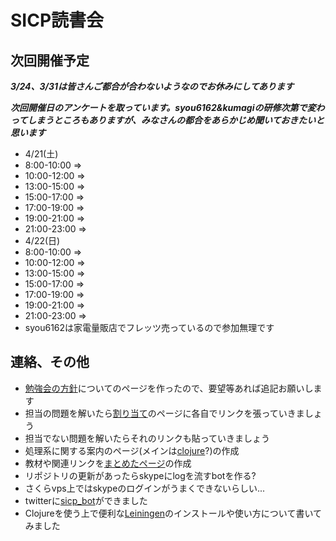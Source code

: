 #  SICP読書会

## 次回開催予定
***3/24、3/31は皆さんご都合が合わないようなのでお休みにしてあります***

***次回開催日のアンケートを取っています。syou6162&kumagiの研修次第で変わってしまうところもありますが、みなさんの都合をあらかじめ聞いておきたいと思います***

- 4/21(土)
 - 8:00-10:00 => 
 - 10:00-12:00 => 
 - 13:00-15:00 => 
 - 15:00-17:00 => 
 - 17:00-19:00 => 
 - 19:00-21:00 => 
 - 21:00-23:00 => 
- 4/22(日)
 - 8:00-10:00 => 
 - 10:00-12:00 => 
 - 13:00-15:00 => 
 - 15:00-17:00 => 
 - 17:00-19:00 => 
 - 19:00-21:00 => 
 - 21:00-23:00 => 
 - syou6162は家電量販店でフレッツ売っているので参加無理です

<!-- * [次回用のwikiページ](https://github.com/sicp/ikoma-sicp/wiki/20120318) -->

## 連絡、その他
* [勉強会の方針](https://github.com/sicp/ikoma-sicp/wiki/方針)についてのページを作ったので、要望等あれば追記お願いします
* 担当の問題を解いたら[割り当て](https://github.com/sicp/ikoma-sicp/wiki/Assignments)のページに各自でリンクを張っていきましょう
 * 担当でない問題を解いたらそれのリンクも貼っていきましょう
* 処理系に関する案内のページ(メインは[clojure](https://github.com/sicp/ikoma-sicp/wiki/Clojure)?)の作成
* 教材や関連リンクを[まとめたページ](https://github.com/sicp/ikoma-sicp/wiki/SICP)の作成
* リポジトリの更新があったらskypeにlogを流すbotを作る?
 * さくらvps上ではskypeのログインがうまくできないらしい...
 * twitterに[sicp_bot](http://twitter.com/sicp_bot)ができました
* Clojureを使う上で便利な[Leiningen](https://github.com/sicp/ikoma-sicp/wiki/Leiningen)のインストールや使い方について書いてみました
